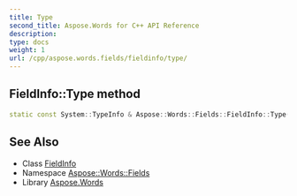 ```yaml
---
title: Type
second_title: Aspose.Words for C++ API Reference
description: 
type: docs
weight: 1
url: /cpp/aspose.words.fields/fieldinfo/type/
---
```

## FieldInfo::Type method




```cpp
static const System::TypeInfo & Aspose::Words::Fields::FieldInfo::Type()
```

## See Also

* Class [FieldInfo](../)
* Namespace [Aspose::Words::Fields](../../)
* Library [Aspose.Words](../../../)
